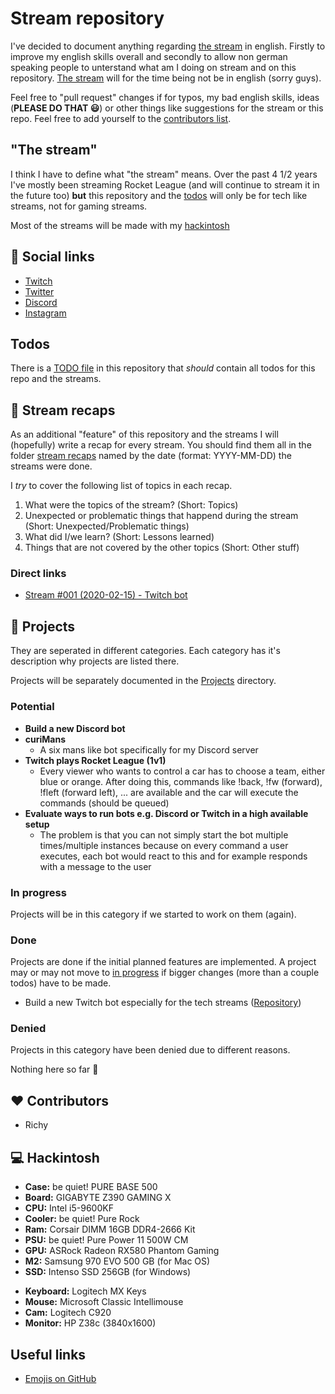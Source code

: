 # Stream repository

I've decided to document anything regarding [the stream](#the-stream) in english. Firstly to improve my english skills overall and secondly to allow non german speaking people to unterstand what am I doing on stream and on this repository. [The stream](#the-stream) will for the time being not be in english (sorry guys).

Feel free to "pull request" changes if for typos, my bad english skills, ideas (**PLEASE DO THAT :smiley:**) or other things like suggestions for the stream or this repo. Feel free to add yourself to the [contributors list](#heart-contributors).

## "The stream"

I think I have to define what "the stream" means. Over the past 4 1/2 years I've mostly been streaming Rocket League (and will continue to stream it in the future too) **but** this repository and the [todos](#todos) will only be for tech like streams, not for gaming streams.

Most of the streams will be made with my [hackintosh](#computer-hackintosh)

## :link: Social links

- [Twitch](https://www.twitch.tv/curi0sDE)
- [Twitter](https://www.twitter.com/curi0sDE)
- [Discord](https://discord.gg/curi0sDE)
- [Instagram](https://www.instagram.com/curi0sDE)

## Todos

There is a [TODO file](TODO) in this repository that _should_ contain all todos for this repo and the streams.

## :movie_camera: Stream recaps

As an additional "feature" of this repository and the streams I will (hopefully) write a recap for every stream. You should find them all in the folder [stream recaps](stream%20recaps/) named by the date (format: YYYY-MM-DD) the streams were done.

I _try_ to cover the following list of topics in each recap.

1. What were the topics of the stream? (Short: Topics)
2. Unexpected or problematic things that happend during the stream (Short: Unexpected/Problematic things)
3. What did I/we learn? (Short: Lessons learned)
4. Things that are not covered by the other topics (Short: Other stuff)

### Direct links

- [Stream #001 (2020-02-15) - Twitch bot](stream%20recaps/2020-02-15/README.md)

## :construction: Projects

They are seperated in different categories. Each category has it's description why projects are listed there.

Projects will be separately documented in the [Projects](projects/) directory.

### Potential

- **Build a new Discord bot**
- **curiMans**
  - A six mans like bot specifically for my Discord server
- **Twitch plays Rocket League (1v1)**
  - Every viewer who wants to control a car has to choose a team, either blue or orange. After doing this, commands like !back, !fw (forward), !fleft (forward left), ... are available and the car will execute the commands (should be queued)
- **Evaluate ways to run bots e.g. Discord or Twitch in a high available setup**
  - The problem is that you can not simply start the bot multiple times/multiple instances because on every command a user executes, each bot would react to this and for example responds with a message to the user

### In progress

Projects will be in this category if we started to work on them (again).

### Done

Projects are done if the initial planned features are implemented. A project may or may not move to [in progress](#in-progress) if bigger changes (more than a couple todos) have to be made.

- Build a new Twitch bot especially for the tech streams ([Repository](https://github.com/curi0s/twitch-bot))

### Denied

Projects in this category have been denied due to different reasons.

Nothing here so far 🤗

## :heart: Contributors

- Richy

## :computer: Hackintosh

- **Case:** be quiet! PURE BASE 500
- **Board:** GIGABYTE Z390 GAMING X
- **CPU:** Intel i5-9600KF
- **Cooler:** be quiet! Pure Rock
- **Ram:** Corsair DIMM 16GB DDR4-2666 Kit
- **PSU:** be quiet! Pure Power 11 500W CM
- **GPU:** ASRock Radeon RX580 Phantom Gaming
- **M2:** Samsung 970 EVO 500 GB (for Mac OS)
- **SSD:** Intenso SSD 256GB (for Windows)

* **Keyboard:** Logitech MX Keys
* **Mouse:** Microsoft Classic Intellimouse
* **Cam:** Logitech C920
* **Monitor:** HP Z38c (3840x1600)

## Useful links

- [Emojis on GitHub](https://gist.github.com/rxaviers/7360908)
